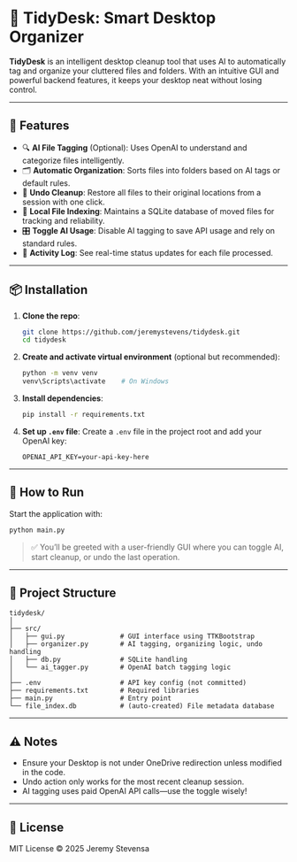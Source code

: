 # 🧠 TidyDesk: Smart Desktop Organizer

**TidyDesk** is an intelligent desktop cleanup tool that uses AI to automatically tag and organize your cluttered files and folders. With an intuitive GUI and powerful backend features, it keeps your desktop neat without losing control.

---

## 🚀 Features

- 🔍 **AI File Tagging** (Optional): Uses OpenAI to understand and categorize files intelligently.
- 🗂️ **Automatic Organization**: Sorts files into folders based on AI tags or default rules.
- 🔄 **Undo Cleanup**: Restore all files to their original locations from a session with one click.
- 🧠 **Local File Indexing**: Maintains a SQLite database of moved files for tracking and reliability.
- 🎛️ **Toggle AI Usage**: Disable AI tagging to save API usage and rely on standard rules.
- 📜 **Activity Log**: See real-time status updates for each file processed.

---

## 📦 Installation

1. **Clone the repo**:
    ```bash
    git clone https://github.com/jeremystevens/tidydesk.git
    cd tidydesk
    ```

2. **Create and activate virtual environment** (optional but recommended):
    ```bash
    python -m venv venv
    venv\Scripts\activate    # On Windows
    ```

3. **Install dependencies**:
    ```bash
    pip install -r requirements.txt
    ```

4. **Set up `.env` file**:
    Create a `.env` file in the project root and add your OpenAI key:
    ```env
    OPENAI_API_KEY=your-api-key-here
    ```

---

## 🧪 How to Run

Start the application with:
```bash
python main.py
```

> ✅ You’ll be greeted with a user-friendly GUI where you can toggle AI, start cleanup, or undo the last operation.

---

## 📁 Project Structure

```
tidydesk/
│
├── src/
│   ├── gui.py              # GUI interface using TTKBootstrap
│   ├── organizer.py        # AI tagging, organizing logic, undo handling
│   ├── db.py               # SQLite handling
│   └── ai_tagger.py        # OpenAI batch tagging logic
│
├── .env                    # API key config (not committed)
├── requirements.txt        # Required libraries
├── main.py                 # Entry point
└── file_index.db           # (auto-created) File metadata database
```

---

## ⚠️ Notes

- Ensure your Desktop is not under OneDrive redirection unless modified in the code.
- Undo action only works for the most recent cleanup session.
- AI tagging uses paid OpenAI API calls—use the toggle wisely!

---

## 📜 License

MIT License © 2025 Jeremy Stevensa